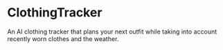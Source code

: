 # ClothingTracker
An AI clothing tracker that plans your next outfit while taking into account recently worn clothes and the weather.

